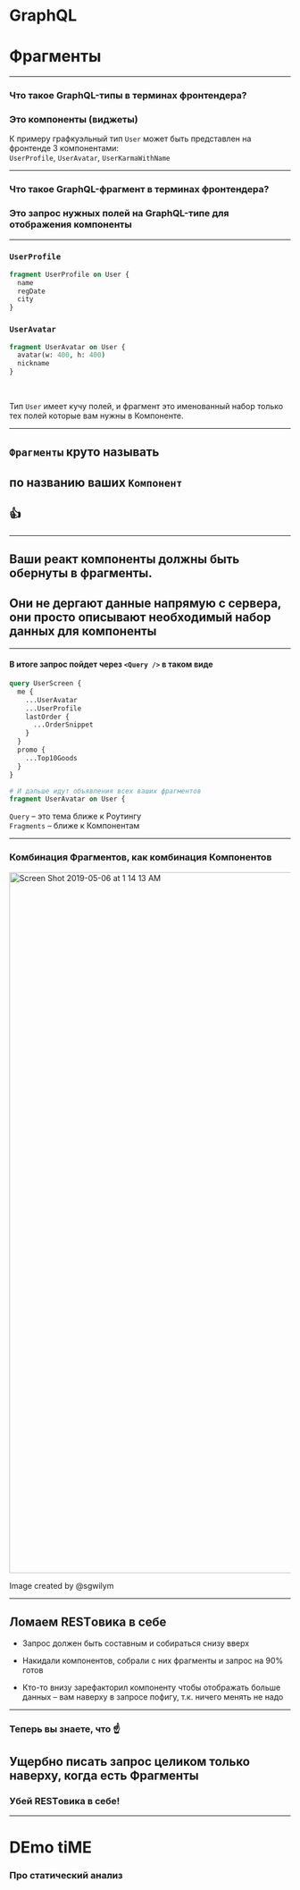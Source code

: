 
# GraphQL

# Фрагменты <!-- .element: class="green" -->

-----

### Что такое <span class="orange">GraphQL-типы</span> в терминах фронтендера?

### Это компоненты (виджеты) <!-- .element: class="fragment green" -->

<span class="fragment">К примеру графкуэльный тип `User` может быть представлен на фронтенде 3 компонентами:
<br/>
`UserProfile`, `UserAvatar`, `UserKarmaWithName`</span>

-----

### Что такое <span class="green">GraphQL-фрагмент</span> в терминах фронтендера?

<h3 class="fragment">Это запрос нужных полей на <span class="orange">GraphQL-типе</span> для отображения компоненты</h3>

-----

### `UserProfile`

```graphql
fragment UserProfile on User {
  name
  regDate
  city
}

```

### `UserAvatar`

```graphql
fragment UserAvatar on User {
  avatar(w: 400, h: 400)
  nickname
}

```

<br/>

Тип `User` имеет кучу полей, и фрагмент это именованный набор только тех полей которые вам нужны в Компоненте.

-----

## `Фрагменты` круто называть

## по названию ваших `Компонент`

## 👍

-----

## Ваши реакт <span class="orange">компоненты</span> должны быть обернуты в <span class="green">фрагменты</span>.

## <span class="green">Они</span> не дергают данные напрямую с сервера, они просто описывают необходимый набор данных <span class="orange">для компоненты</span>

-----

#### В итоге запрос пойдет через `<Query />` в таком виде

```graphql
query UserScreen {
  me {
    ...UserAvatar
    ...UserProfile
    lastOrder {
      ...OrderSnippet
    }
  }
  promo {
    ...Top10Goods
  }
}

# И дальше идут объявления всех ваших фрагментов
fragment UserAvatar on User {

```

<span class="fragment">`Query` – это тема ближе к Роутингу<br/>`Fragments` – ближе к Компонентам</span>

-----

### Комбинация <span class="green">Фрагментов</span>, как комбинация <span class="orange">Компонентов</span>

<img width="1255" alt="Screen Shot 2019-05-06 at 1 14 13 AM" src="https://user-images.githubusercontent.com/1946920/57199042-4f728f80-6f9c-11e9-9123-13a3ee7b282a.png">

Image created by @sgwilym

-----

## Ломаем RESTовика в себе <!-- .element: class="green" -->

- Запрос должен быть составным и собираться снизу вверх <!-- .element: class="fragment" -->

- Накидали компонентов, собрали с них фрагменты и запрос на 90% готов <!-- .element: class="fragment" -->

- Кто-то внизу зарефакторил компоненту чтобы отображать больше данных – вам наверху в запросе пофигу, т.к. ничего менять не надо <!-- .element: class="fragment" -->

-----

### <span class="orange">Теперь вы знаете, что</span> ☝️

## Ущербно писать запрос целиком только наверху, когда есть Фрагменты

### <span class="red fragment">Убей RESTовика в себе!</span>

-----

<h1><span class="orange">DE</span><span class="green">mo</span> <span class="green">ti</span><span class="red">ME</span></h1>

### Про статический анализ